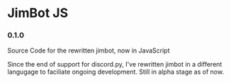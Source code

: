 # JimBot JS
### 0.1.0
Source Code for the rewritten jimbot, now in JavaScript

Since the end of support for discord.py, I've rewritten jimbot in a different
langugage to faciliate ongoing development. Still in alpha stage as of now.